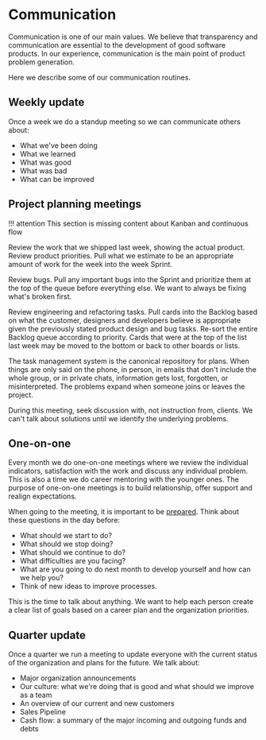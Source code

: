 # Communication

Communication is one of our main values. We believe that transparency and communication are essential to the development of good software products. In our experience, communication is the main point of product problem generation.

Here we describe some of our communication routines.

## Weekly update

Once a week we do a standup meeting so we can communicate others about:

* What we've been doing
* What we learned
* What was good
* What was bad
* What can be improved

## Project planning meetings

!!! attention
    This section is missing content about Kanban and continuous flow

Review the work that we shipped last week, showing the actual product. Review product priorities. Pull what we estimate to be an appropriate amount of work for the week into the week Sprint.

Review bugs. Pull any important bugs into the Sprint and prioritize them at the top of the queue before everything else. We want to always be fixing what's broken first.

Review engineering and refactoring tasks. Pull cards into the Backlog based on what the customer, designers and developers believe is appropriate given the previously stated product design and bug tasks. Re-sort the entire Backlog queue according to priority. Cards that were at the top of the list last week may be moved to the bottom or back to other boards or lists.

The task management system is the canonical repository for plans. When things are only said on the phone, in person, in emails that don't include the whole group, or in private chats, information gets lost, forgotten, or misinterpreted. The problems expand when someone joins or leaves the project.

During this meeting, seek discussion with, not instruction from, clients. We can't talk about solutions until we identify the underlying problems.

## One-on-one

Every month we do one-on-one meetings where we review the individual indicators, satisfaction with the work and discuss any individual problem. This is also a time we do career mentoring with the younger ones. The purpose of one-on-one meetings is to build relationship, offer support and realign expectations.

When going to the meeting, it is important to be [prepared](https://m.signalvnoise.com/how-to-prepare-for-a-one-on-one-meeting-as-an-employee-fc2a46912a4c). Think about these questions in the day before:

* What should we start to do?
* What should we stop doing?
* What should we continue to do?
* What difficulties are you facing?
* What are you going to do next month to develop yourself and how can we help you?
* Think of new ideas to improve processes.

This is the time to talk about anything. We want to help each person create a clear list of goals based on a career plan and the organization priorities.

## Quarter update

Once a quarter we run a meeting to update everyone with the current status of the organization and plans for the future. We talk about:

* Major organization announcements
* Our culture: what we're doing that is good and what should we improve as a team
* An overview of our current and new customers
* Sales Pipeline
* Cash flow: a summary of the major incoming and outgoing funds and debts

